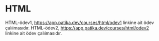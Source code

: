 # HTML
HTML-ödev1, https://app.patika.dev/courses/html/odev1 linkine ait ödev çalıimasıdır.
HTML-ödev2, https://app.patika.dev/courses/html/odev2 linkine ait ödev çalıimasıdır.
